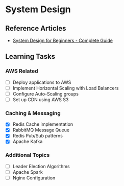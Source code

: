 # System Design

## Reference Articles
- [System Design for Beginners - Complete Guide](https://medium.com/@shivambhadani_/system-design-for-beginners-everything-you-need-in-one-article-c74eb702540b)

## Learning Tasks

### AWS Related
- [ ] Deploy applications to AWS
- [ ] Implement Horizontal Scaling with Load Balancers
- [ ] Configure Auto-Scaling groups
- [ ] Set up CDN using AWS S3

### Caching & Messaging
- [x] Redis Cache implementation
- [x] RabbitMQ Message Queue
- [x] Redis Pub/Sub patterns
- [x] Apache Kafka

### Additional Topics
- [ ] Leader Election Algorithms
- [ ] Apache Spark
- [ ] Nginx Configuration